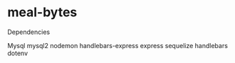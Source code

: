 # meal-bytes

Dependencies

Mysql
mysql2
nodemon
handlebars-express
express
sequelize 
handlebars
dotenv
